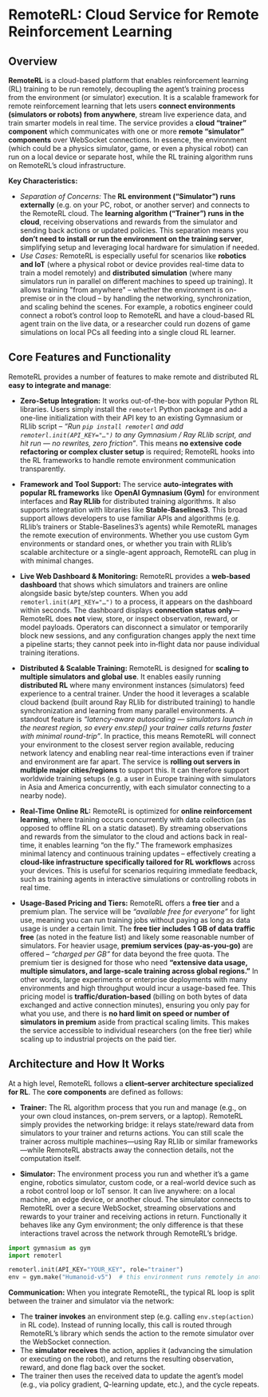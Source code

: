 # RemoteRL: Cloud Service for Remote Reinforcement Learning

## Overview

**RemoteRL** is a cloud-based platform that enables reinforcement learning (RL) training to be run remotely, decoupling the agent’s training process from the environment (or simulator) execution. It is a scalable framework for remote reinforcement learning that lets users **connect environments (simulators or robots) from anywhere**, stream live experience data, and train smarter models in real time. The service provides a **cloud “trainer” component** which communicates with one or more **remote “simulator” components** over WebSocket connections. In essence, the environment (which could be a physics simulator, game, or even a physical robot) can run on a local device or separate host, while the RL training algorithm runs on RemoteRL’s cloud infrastructure.

**Key Characteristics:**

* *Separation of Concerns:* The **RL environment (“Simulator”) runs externally** (e.g. on your PC, robot, or another server) and connects to the RemoteRL cloud. The **learning algorithm (“Trainer”) runs in the cloud**, receiving observations and rewards from the simulator and sending back actions or updated policies. This separation means you **don’t need to install or run the environment on the training server**, simplifying setup and leveraging local hardware for simulation if needed.
* *Use Cases:* RemoteRL is especially useful for scenarios like **robotics and IoT** (where a physical robot or device provides real-time data to train a model remotely) and **distributed simulation** (where many simulators run in parallel on different machines to speed up training). It allows training "from anywhere" – whether the environment is on-premise or in the cloud – by handling the networking, synchronization, and scaling behind the scenes. For example, a robotics engineer could connect a robot’s control loop to RemoteRL and have a cloud-based RL agent train on the live data, or a researcher could run dozens of game simulations on local PCs all feeding into a single cloud RL learner.

## Core Features and Functionality

RemoteRL provides a number of features to make remote and distributed RL **easy to integrate and manage**:

* **Zero-Setup Integration:** It works out-of-the-box with popular Python RL libraries. Users simply install the `remoterl` Python package and add a one-line initialization with their API key to an existing Gymnasium or RLlib script – *“Run `pip install remoterl` and add `remoterl.init(API_KEY="…")` to any Gymnasium / Ray RLlib script, and hit run — no rewrites, zero friction”*. This means **no extensive code refactoring or complex cluster setup** is required; RemoteRL hooks into the RL frameworks to handle remote environment communication transparently.

* **Framework and Tool Support:** The service **auto-integrates with popular RL frameworks** like **OpenAI Gymnasium (Gym)** for environment interfaces and **Ray RLlib** for distributed training algorithms. It also supports integration with libraries like **Stable-Baselines3**. This broad support allows developers to use familiar APIs and algorithms (e.g. RLlib’s trainers or Stable-Baselines3’s agents) while RemoteRL manages the remote execution of environments. Whether you use custom Gym environments or standard ones, or whether you train with RLlib’s scalable architecture or a single-agent approach, RemoteRL can plug in with minimal changes.

* **Live Web Dashboard & Monitoring:** RemoteRL provides a **web‑based dashboard** that shows which simulators and trainers are online alongside basic byte/step counters. When you add `remoterl.init(API_KEY="…")` to a process, it appears on the dashboard within seconds. The dashboard displays **connection status only**—RemoteRL does **not** view, store, or inspect observation, reward, or model payloads. Operators can disconnect a simulator or temporarily block new sessions, and any configuration changes apply the next time a pipeline starts; they cannot peek into in‑flight data nor pause individual training iterations.
  
* **Distributed & Scalable Training:** RemoteRL is designed for **scaling to multiple simulators and global use**. It enables easily running **distributed RL** where many environment instances (simulators) feed experience to a central trainer. Under the hood it leverages a scalable cloud backend (built around Ray RLlib for distributed training) to handle synchronization and learning from many parallel environments. A standout feature is *“latency-aware autoscaling — simulators launch in the nearest region, so every env.step() your trainer calls returns faster with minimal round-trip”*. In practice, this means RemoteRL will connect your environment to the closest server region available, reducing network latency and enabling near real-time interactions even if trainer and environment are far apart. The service is **rolling out servers in multiple major cities/regions** to support this. It can therefore support worldwide training setups (e.g. a user in Europe training with simulators in Asia and America concurrently, with each simulator connecting to a nearby node).

* **Real-Time Online RL:** RemoteRL is optimized for **online reinforcement learning**, where training occurs concurrently with data collection (as opposed to offline RL on a static dataset). By streaming observations and rewards from the simulator to the cloud and actions back in real-time, it enables learning “on the fly.” The framework emphasizes minimal latency and continuous training updates – effectively creating a **cloud-like infrastructure specifically tailored for RL workflows** across your devices. This is useful for scenarios requiring immediate feedback, such as training agents in interactive simulations or controlling robots in real time.

* **Usage-Based Pricing and Tiers:** RemoteRL offers a **free tier** and a premium plan. The service will be *“available free for everyone”* for light use, meaning you can run training jobs without paying as long as data usage is under a certain limit. The **free tier includes 1 GB of data traffic free** (as noted in the feature list) and likely some reasonable number of simulators. For heavier usage, **premium services (pay-as-you-go)** are offered – *“charged per GB”* for data beyond the free quota. The premium tier is designed for those who need **“extensive data usage, multiple simulators, and large-scale training across global regions.”** In other words, large experiments or enterprise deployments with many environments and high throughput would incur a usage-based fee. This pricing model is **traffic/duration-based** (billing on both bytes of data exchanged and active connection minutes), ensuring you only pay for what you use, and there is **no hard limit on speed or number of simulators in premium** aside from practical scaling limits. This makes the service accessible to individual researchers (on the free tier) while scaling up to industrial projects on the paid tier.

## Architecture and How It Works

At a high level, RemoteRL follows a **client–server architecture specialized for RL**. The **core components** are defined as follows:

* **Trainer:** The RL algorithm process that you run and manage (e.g., on your own cloud instances, on-prem servers, or a laptop). RemoteRL simply provides the networking bridge: it relays state/reward data from simulators to your trainer and returns actions. You can still scale the trainer across multiple machines—using Ray RLlib or similar frameworks—while RemoteRL abstracts away the connection details, not the computation itself.

* **Simulator:** The environment process you run and whether it’s a game engine, robotics simulator, custom code, or a real-world device such as a robot control loop or IoT sensor. It can live anywhere: on a local machine, an edge device, or another cloud. The simulator connects to RemoteRL over a secure WebSocket, streaming observations and rewards to your trainer and receiving actions in return. Functionally it behaves like any Gym environment; the only difference is that these interactions travel across the network through RemoteRL’s bridge.

```python
import gymnasium as gym
import remoterl 

remoterl.init(API_KEY="YOUR_KEY", role="trainer")
env = gym.make("Humanoid-v5")  # this environment runs remotely in another city
```

**Communication:** When you integrate RemoteRL, the typical RL loop is split between the trainer and simulator via the network:

* The **trainer invokes** an environment step (e.g. calling `env.step(action)` in RL code). Instead of running locally, this call is routed through RemoteRL’s library which sends the action to the remote simulator over the WebSocket connection.
* The **simulator receives** the action, applies it (advancing the simulation or executing on the robot), and returns the resulting observation, reward, and done flag back over the socket.
* The trainer then uses the received data to update the agent’s model (e.g., via policy gradient, Q-learning update, etc.), and the cycle repeats.
